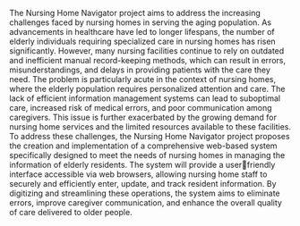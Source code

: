 The Nursing Home Navigator project aims to address the increasing challenges faced by nursing
homes in serving the aging population. As advancements in healthcare have led to longer lifespans,
the number of elderly individuals requiring specialized care in nursing homes has risen
significantly. However, many nursing facilities continue to rely on outdated and inefficient manual
record-keeping methods, which can result in errors, misunderstandings, and delays in providing
patients with the care they need.
The problem is particularly acute in the context of nursing homes, where the elderly population
requires personalized attention and care. The lack of efficient information management systems
can lead to suboptimal care, increased risk of medical errors, and poor communication among
caregivers. This issue is further exacerbated by the growing demand for nursing home services and
the limited resources available to these facilities.
To address these challenges, the Nursing Home Navigator project proposes the creation and
implementation of a comprehensive web-based system specifically designed to meet the needs of
nursing homes in managing the information of elderly residents. The system will provide a userfriendly interface accessible via web browsers, allowing nursing home staff to securely and
efficiently enter, update, and track resident information. By digitizing and streamlining these
operations, the system aims to eliminate errors, improve caregiver communication, and enhance
the overall quality of care delivered to older people.
